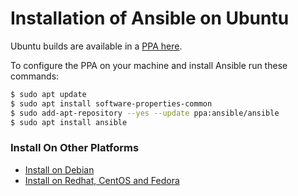 # Installation of Ansible on Ubuntu
Ubuntu builds are available in a [PPA here](https://launchpad.net/~ansible/+archive/ubuntu/ansible).

To configure the PPA on your machine and install Ansible run these commands:
~~~sh
$ sudo apt update
$ sudo apt install software-properties-common
$ sudo add-apt-repository --yes --update ppa:ansible/ansible
$ sudo apt install ansible
~~~

### Install On Other Platforms
* [Install on Debian](../Ansible_installation/Installation_Ansible_on_Debian.md)
* [Install on Redhat, CentOS and Fedora](../Ansible_installation/Installation_Ansible_on_Redhat_CentOS_Fedora.md)
